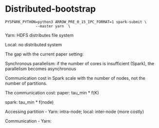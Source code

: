 # Distributed-bootstrap
    PYSPARK_PYTHON=python3 ARROW_PRE_0_15_IPC_FORMAT=1 spark-submit \
                  --master yarn  \
                  
Yarn: HDFS distributes file system 

Local: no distributed system

The gap with the current paper setting:

Synchronous parallelism: if the number of cores is insufficient (Spark), the parallelism becomes asynchronous

Communication cost in Spark scale with the number of nodes, not the number of partitions. 

The communication cost:
paper: tau_min * f(K)

spark: tau_min * f(node)

  Accessing partition - Yarn: intra-node; local: inter-node (more costly)
  
  Communication - Yarn: 
